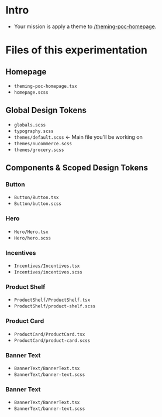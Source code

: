 # Intro

- Your mission is apply a theme to [/theming-poc-homepage](https://8000-vtexsites-basestore-6ikje0f3a5e.ws-us32.gitpod.io/theming-poc-homepage/).

# Files of this experimentation

## Homepage

- `theming-poc-homepage.tsx`
- `homepage.scss`

## Global Design Tokens

- `globals.scss`
- `typography.scss`
- `themes/default.scss` <- Main file you'll be working on
- `themes/nucommerce.scss`
- `themes/grocery.scss`

## Components & Scoped Design Tokens

### Button

- `Button/Button.tsx`
- `Button/button.scss`

### Hero

- `Hero/Hero.tsx`
- `Hero/hero.scss`

### Incentives

- `Incentives/Incentives.tsx`
- `Incentives/incentives.scss`

### Product Shelf

- `ProductShelf/ProductShelf.tsx`
- `ProductShelf/product-shelf.scss`

### Product Card

- `ProductCard/ProductCard.tsx`
- `ProductCard/product-card.scss`

### Banner Text

- `BannerText/BannerText.tsx`
- `BannerText/banner-text.scss`

### Banner Text

- `BannerText/BannerText.tsx`
- `BannerText/banner-text.scss`
